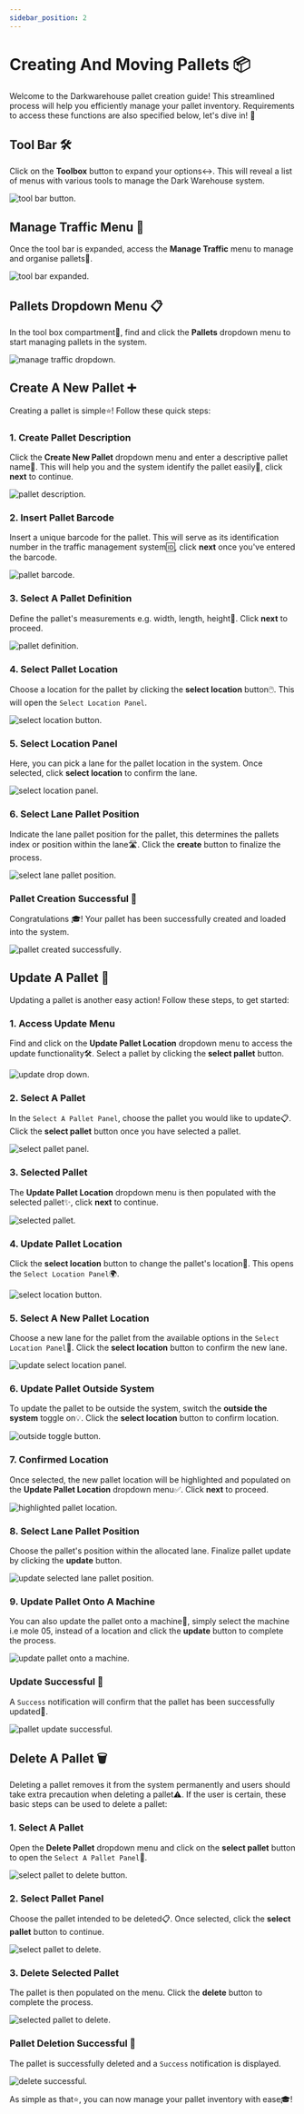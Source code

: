 ```yaml
---
sidebar_position: 2
---
```


# Creating And Moving Pallets 📦

Welcome to the Darkwarehouse pallet creation guide! This streamlined process will help you efficiently manage your pallet inventory. Requirements to access these functions are also specified below, let's dive in! 🚀

## Tool Bar 🛠️

Click on the **Toolbox** button to expand your options:left_right_arrow:. This will reveal a list of menus with various tools to manage the Dark Warehouse system.

![tool bar button](assets/pallet-crud/create/tool-bar-button.png "tool bar button").

## Manage Traffic Menu 🚦

Once the tool bar is expanded, access the **Manage Traffic** menu to manage and organise pallets:open_file_folder:.

![tool bar expanded](assets/pallet-crud/create/tool-bar-expanded.png "tool bar expanded").

## Pallets Dropdown Menu 📋

In the tool box compartment:nut_and_bolt:, find and click the **Pallets** dropdown menu to start managing pallets in the system.

![manage traffic dropdown](assets/pallet-crud/create/manage-traffic-dropdown.png "manage traffic dropdown").

## Create A New Pallet ➕

Creating a pallet is simple:star:! Follow these quick steps:

### 1. Create Pallet Description

Click the **Create New Pallet** dropdown menu and enter a descriptive pallet name:name_badge:. This will help you and the system identify the pallet easily:mag_right:, click **next** to continue.

![pallet description](assets/pallet-crud/create/pallet-description.png "pallet description").

### 2. Insert Pallet Barcode

Insert a unique barcode for the pallet. This will serve as its identification number in the traffic management system:id:, click **next** once you've entered the barcode.

![pallet barcode](assets/pallet-crud/create/pallet-barcode.png "pallet barcode").

### 3. Select A Pallet Definition

Define the pallet's measurements e.g. width, length, height:triangular_ruler:. Click **next** to proceed.

![pallet definition](assets/pallet-crud/create/pallet-definition.png "pallet definition").

### 4. Select Pallet Location

Choose a location for the pallet by clicking the **select location** button:computer_mouse:. This will open the `Select Location Panel`.

![select location button](assets/pallet-crud/create/select-location-button.png "select location button").

### 5. Select Location Panel

Here, you can pick a lane for the pallet location in the system. Once selected, click **select location** to confirm the lane.

![select location panel](assets/pallet-crud/create/selected-location-panel.png "select location panel").

### 6. Select Lane Pallet Position

Indicate the lane pallet position for the pallet, this determines the pallets index or position within the lane🛣️. Click the **create** button to finalize the process.

![select lane pallet position](assets/pallet-crud/create/select-lane-pallet-position.png "select lane pallet position").

### Pallet Creation Successful 🎉

Congratulations :mortar_board:! Your pallet has been successfully created and loaded into the system.

![pallet created successfully](assets/pallet-crud/create/pallet-created-successfully.png "pallet created successfully").

## Update A Pallet 🔄

Updating a pallet is another easy action! Follow these steps, to get started:

### 1. Access Update Menu

Find and click on the **Update Pallet Location** dropdown menu to access the update functionality🛠️. Select a pallet by clicking the **select pallet** button.

![update drop down](assets/pallet-crud/update/update-dropdown.png "update drop down").

### 2. Select A Pallet

In the `Select A Pallet Panel`, choose the pallet you would like to update📋. Click the **select pallet** button once you have selected a pallet.

![select pallet panel](assets/pallet-crud/update/select-pallet-panel.png "select pallet panel").

### 3. Selected Pallet

The **Update Pallet Location** dropdown menu is then populated with the selected pallet:sparkles:, click **next** to continue.

![selected pallet](assets/pallet-crud/update/selected-pallet.png "selected pallet").

### 4. Update Pallet Location

Click the **select location** button to change the pallet's location:pushpin:. This opens the `Select Location Panel`🌍.

![select location button](assets/pallet-crud/update/select-location-button.png "select location button").

### 5. Select A New Pallet Location

Choose a new lane for the pallet from the available options in the `Select Location Panel`📍. Click the **select location** button to confirm the new lane.

![update select location panel](assets/pallet-crud/update/selected-location.png "update select location panel").

### 6. Update Pallet Outside System

To update the pallet to be outside the system, switch the **outside the system** toggle on:bulb:. Click the **select location** button to confirm location.

![outside toggle button](assets/pallet-crud/update/toggle-pallet-outside-the-system.png "outside toggle button").

### 7. Confirmed Location

Once selected, the new pallet location will be highlighted and populated on the **Update Pallet Location** dropdown menu✅. Click **next** to proceed.

![highlighted pallet location](assets/pallet-crud/update/selected-location.png "highlighted pallet location").

### 8. Select Lane Pallet Position

Choose the pallet's position within the allocated lane. Finalize pallet update by clicking the **update** button.

![update selected lane pallet position](assets/pallet-crud/update/select-lane-pallet-position.png "update selected lane pallet position").

### 9. Update Pallet Onto A Machine

You can also update the pallet onto a machine:station:, simply select the machine i.e mole 05, instead of a location and click the **update** button to complete the process.

![update pallet onto a machine](assets/pallet-crud/update/selected-machine-pallet-update.png "update pallet onto a machine").

### Update Successful 🎉

A `Success` notification will confirm that the pallet has been successfully updated:bell:.

![pallet update successful](assets/pallet-crud/update/succesful-pallet-update.png "pallet update successful").

## Delete A Pallet 🗑️

Deleting a pallet removes it from the system permanently and users should take extra precaution when deleting a pallet:warning:. If the user is certain, these basic steps can be used to delete a pallet:

### 1. Select A Pallet

Open the **Delete Pallet** dropdown menu and click on the **select pallet** button to open the `Select A Pallet Panel`🎯.

![select pallet to delete button](assets/pallet-crud/delete/delete-pallet-dropdown.png "select pallet to delete button").

### 2. Select Pallet Panel

Choose the pallet intended to be deleted📋. Once selected, click the **select pallet** button to continue.

![select pallet to delete](assets/pallet-crud/delete/select-pallet-panel.png "select pallet to delete").

### 3. Delete Selected Pallet

The pallet is then populated on the menu. Click the **delete** button to complete the process.

![selected pallet to delete](assets/pallet-crud/delete/selected-pallet-delete.png "select palleted to delete").

### Pallet Deletion Successful 🎉

The pallet is successfully deleted and a `Success` notification is displayed.

![delete successful](assets/pallet-crud/delete/delete-successful.png "delete successful").


As simple as that:star:, you can now manage your pallet inventory with ease:mortar_board:!